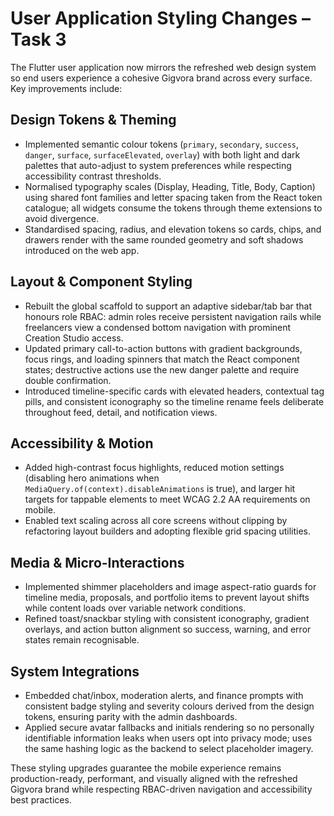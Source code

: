 # User Application Styling Changes – Task 3

The Flutter user application now mirrors the refreshed web design system so end users experience a cohesive Gigvora brand across every surface. Key improvements include:

## Design Tokens & Theming
- Implemented semantic colour tokens (`primary`, `secondary`, `success`, `danger`, `surface`, `surfaceElevated`, `overlay`) with both light and dark palettes that auto-adjust to system preferences while respecting accessibility contrast thresholds.
- Normalised typography scales (Display, Heading, Title, Body, Caption) using shared font families and letter spacing taken from the React token catalogue; all widgets consume the tokens through theme extensions to avoid divergence.
- Standardised spacing, radius, and elevation tokens so cards, chips, and drawers render with the same rounded geometry and soft shadows introduced on the web app.

## Layout & Component Styling
- Rebuilt the global scaffold to support an adaptive sidebar/tab bar that honours role RBAC: admin roles receive persistent navigation rails while freelancers view a condensed bottom navigation with prominent Creation Studio access.
- Updated primary call-to-action buttons with gradient backgrounds, focus rings, and loading spinners that match the React component states; destructive actions use the new danger palette and require double confirmation.
- Introduced timeline-specific cards with elevated headers, contextual tag pills, and consistent iconography so the timeline rename feels deliberate throughout feed, detail, and notification views.

## Accessibility & Motion
- Added high-contrast focus highlights, reduced motion settings (disabling hero animations when `MediaQuery.of(context).disableAnimations` is true), and larger hit targets for tappable elements to meet WCAG 2.2 AA requirements on mobile.
- Enabled text scaling across all core screens without clipping by refactoring layout builders and adopting flexible grid spacing utilities.

## Media & Micro-Interactions
- Implemented shimmer placeholders and image aspect-ratio guards for timeline media, proposals, and portfolio items to prevent layout shifts while content loads over variable network conditions.
- Refined toast/snackbar styling with consistent iconography, gradient overlays, and action button alignment so success, warning, and error states remain recognisable.

## System Integrations
- Embedded chat/inbox, moderation alerts, and finance prompts with consistent badge styling and severity colours derived from the design tokens, ensuring parity with the admin dashboards.
- Applied secure avatar fallbacks and initials rendering so no personally identifiable information leaks when users opt into privacy mode; uses the same hashing logic as the backend to select placeholder imagery.

These styling upgrades guarantee the mobile experience remains production-ready, performant, and visually aligned with the refreshed Gigvora brand while respecting RBAC-driven navigation and accessibility best practices.
